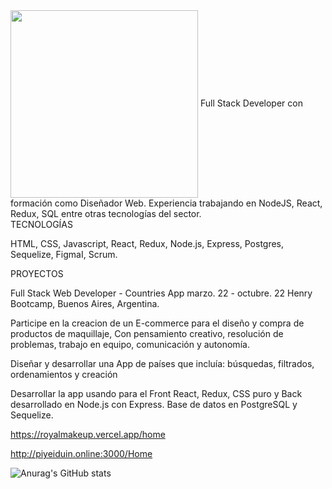   <img align="center" src="https://raw.githubusercontent.com/abhisheknaiidu/abhisheknaiidu/master/code.gif" width="300" />
Full Stack Developer con formación como Diseñador Web. Experiencia trabajando en NodeJS, React,
Redux, SQL entre otras tecnologías del sector. 
<br>
TECNOLOGÍAS

HTML, CSS, Javascript, React, Redux, Node.js, Express, Postgres, Sequelize, FigmaI, Scrum.

PROYECTOS

Full Stack Web Developer - Countries App					marzo. 22 - octubre. 22
Henry Bootcamp, Buenos Aires, Argentina. 

Participe en la creacion de un E-commerce para el diseño y
compra de productos de maquillaje, Con pensamiento creativo, resolución de problemas, trabajo en equipo, comunicación y autonomía.

Diseñar y desarrollar una App de países que incluía: búsquedas, filtrados, ordenamientos y creación

Desarrollar la app usando para el Front React, Redux, CSS puro y Back desarrollado en Node.js con Express. Base de datos en PostgreSQL y Sequelize.


https://royalmakeup.vercel.app/home

http://piyeiduin.online:3000/Home


![Anurag's GitHub stats](https://github-readme-stats.vercel.app/api?username=Yeiduin&hide=contribs,prs)






